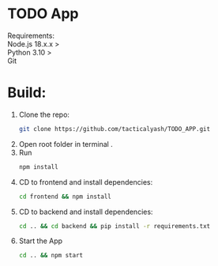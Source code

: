 # TODO App

Requirements:  
Node.js 18.x.x >  
Python 3.10 >  
Git  

# Build:  
1) Clone the repo:  
   ```bash
   git clone https://github.com/tacticalyash/TODO_APP.git

2) Open root folder in terminal .
3) Run 
   ```bash
   npm install
4) CD to frontend and install dependencies:
   ```bash 
   cd frontend && npm install
5) CD to backend and install dependencies: 
   ```bash
   cd .. && cd backend && pip install -r requirements.txt
6) Start the App
   ```bash
   cd .. && npm start




